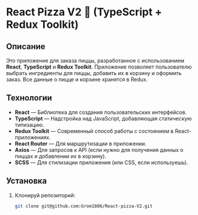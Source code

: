 # React Pizza V2 🍕 (TypeScript + Redux Toolkit)

## Описание

Это приложение для заказа пиццы, разработанное с использованием **React**, **TypeScript** и **Redux Toolkit**. Приложение позволяет пользователю выбрать ингредиенты для пиццы, добавить их в корзину и оформить заказ. Все данные о пицце и корзине хранятся в Redux.

## Технологии

- **React** — Библиотека для создания пользовательских интерфейсов.
- **TypeScript** — Надстройка над JavaScript, добавляющая статическую типизацию.
- **Redux Toolkit** — Современный способ работы с состоянием в React-приложениях.
- **React Router** — Для маршрутизации в приложении.
- **Axios** — Для запросов к API (если нужно для получения данных о пиццах и добавлении их в корзину).
- **SCSS** — Для стилизации приложения (или CSS, если используешь).

## Установка

1. Клонируй репозиторий:
   ```bash
   git clone git@github.com:Grom1806/React-pizza-V2.git
